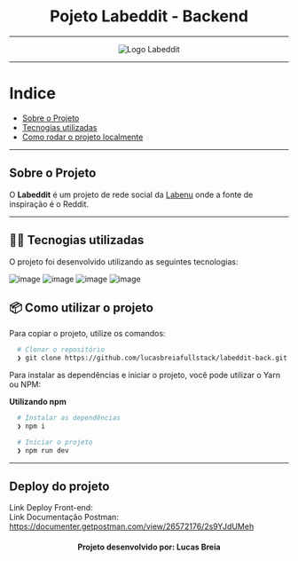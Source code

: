 <h1 align="center">
  Pojeto Labeddit - Backend
</h1>

---

<p align="center">
  <img alt="Logo Labeddit" src="./src/assets/Group 1.png" />
</p>

---

# Indice

- [Sobre o Projeto](#rocket-sobre-o-projeto)
- [Tecnogias utilizadas](#%EF%B8%8F-tecnogias-utilizadas)
- [Como rodar o projeto localmente](#%EF%B8%8F-como-utilizar-o-projeto)

---

## Sobre o Projeto

O **Labeddit** é um projeto de rede social da [Labenu](https://labenu.com.br/) onde a fonte de inspiração é o Reddit.

---

## 👨‍💻️ Tecnogias utilizadas

O projeto foi desenvolvido utilizando as seguintes tecnologias:

![image](https://img.shields.io/badge/TypeScript-007ACC?style=for-the-badge&logo=typescript&logoColor=white)
![image](https://img.shields.io/badge/Node.js-43853D?style=for-the-badge&logo=node.js&logoColor=white)
![image](https://img.shields.io/badge/Express.js-404D59?style=for-the-badge)
![image](https://img.shields.io/badge/SQLite-07405E?style=for-the-badge&logo=sqlite&logoColor=white)


## 📦️ Como utilizar o projeto

Para copiar o projeto, utilize os comandos:

```bash
  # Clonar o repositório
  ❯ git clone https://github.com/lucasbreiafullstack/labeddit-back.git
```

Para instalar as dependências e iniciar o projeto, você pode utilizar o Yarn ou NPM:

**Utilizando npm**

```bash
  # Instalar as dependências
  ❯ npm i

  # Iniciar o projeto
  ❯ npm run dev
```
---

## Deploy do projeto

Link Deploy Front-end:  <br>
Link Documentação Postman: https://documenter.getpostman.com/view/26572176/2s9YJdUMeh

<h4 align="center">
  Projeto desenvolvido por: Lucas Breia
</h4>